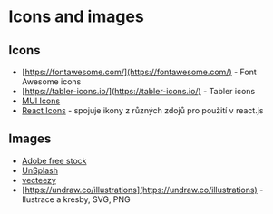 # Icons and images

## Icons

- [https://fontawesome.com/](https://fontawesome.com/) - Font Awesome icons
- [https://tabler-icons.io/](https://tabler-icons.io/) - Tabler icons
- [MUI Icons](https://mui.com/material-ui/material-icons/)
- [React Icons](https://react-icons.github.io/react-icons/) - spojuje ikony z různých zdojů pro použití v react.js 

## Images

- [Adobe free stock](https://stock.adobe.com/cz/free)
- [UnSplash](https://unsplash.com/)
- [vecteezy](https://www.vecteezy.com/)
- [https://undraw.co/illustrations](https://undraw.co/illustrations) - Ilustrace a kresby, SVG, PNG